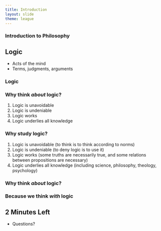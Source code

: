 ```yaml
---
title: Introduction
layout: slide
theme: league
---
```


<section><!--Day 1 begin-->
<section data-background="" data-markdown><!--Intro slide begin-->

# Introduction to Philosophy

</section> <!--Intro slide end-->
<section data-markdown> 

## Logic

* Acts of the mind
* Terms, judgments, arguments


</section><section data-markdown>

###

</section><section data-markdown>

###






</section><section data-markdown>

###






</section><section data-markdown>

###






</section><section data-markdown>

###






</section><section data-markdown>

###







</section>
</section><!--Syllabus end-->


<section><!--Wed, Intro begin-->
<section data-background="http://static.tumblr.com/6433c819c8544bb9e6d643dc5c92df28/x9itfym/Uvomgzw2x/tumblr_static_aslan-lion-3-chronicles-of-narnia-voyage-of-the-dawn-treader-wallpaper.jpg" data-markdown>

# Logic

</section><section data-markdown>

### Why think *about* logic? 

1. Logic is unavoidable 
2. Logic is undeniable 
3. Logic works 
4. Logic underlies all knowledge 

</section><section data-markdown>

### Why study logic? 

1. Logic is unavoidable (to think is to think according to norms)
2. Logic is undeniable (to deny logic is to use it)
3. Logic works (some truths are necessarily true, and some relations between propositions are necessary)
4. Logic underlies all knowledge (including science, philosophy, theology, psychology) 

</section><section data-markdown>

### Why think *about* logic? 

### Because we think *with* logic


</section><section data-markdown>

### 






</section><section data-markdown>

###






</section><section data-markdown>

###








## 2 Minutes Left
* Questions?

</section>
</section> <!--Friday, Intro end-->
